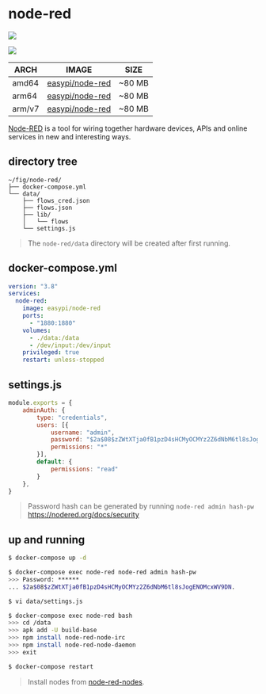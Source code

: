 node-red
========

[![](https://github.com/easypi/docker-node-red/actions/workflows/build.yaml/badge.svg)](https://github.com/EasyPi/docker-node-red)

[![](http://dockeri.co/image/easypi/node-red)](https://hub.docker.com/r/easypi/node-red)

ARCH     | IMAGE                    | SIZE
---------|--------------------------|--------
amd64    | [easypi/node-red][2]     | ~80 MB
arm64    | [easypi/node-red][2]     | ~80 MB
arm/v7   | [easypi/node-red][2]     | ~80 MB

[Node-RED][1] is a tool for wiring together hardware devices, APIs and online
services in new and interesting ways.

## directory tree

```
~/fig/node-red/
├── docker-compose.yml
└── data/
    ├── flows_cred.json
    ├── flows.json
    ├── lib/
    │   └── flows
    └── settings.js
```

> The `node-red/data` directory will be created after first running.

## docker-compose.yml

```yaml
version: "3.8"
services:
  node-red:
    image: easypi/node-red
    ports:
      - "1880:1880"
    volumes:
      - ./data:/data
      - /dev/input:/dev/input
    privileged: true
    restart: unless-stopped
```

## settings.js

```javascript
module.exports = {
    adminAuth: {
        type: "credentials",
        users: [{
            username: "admin",
            password: "$2a$08$zZWtXTja0fB1pzD4sHCMyOCMYz2Z6dNbM6tl8sJogENOMcxWV9DN.",
            permissions: "*"
        }],
        default: {
            permissions: "read"
        }
    },
}
```

> Password hash can be generated by running `node-red admin hash-pw`
> <https://nodered.org/docs/security>

## up and running

```bash
$ docker-compose up -d

$ docker-compose exec node-red node-red admin hash-pw
>>> Password: ******
... $2a$08$zZWtXTja0fB1pzD4sHCMyOCMYz2Z6dNbM6tl8sJogENOMcxWV9DN.

$ vi data/settings.js

$ docker-compose exec node-red bash
>>> cd /data
>>> apk add -U build-base
>>> npm install node-red-node-irc
>>> npm install node-red-node-daemon
>>> exit

$ docker-compose restart
```

> Install nodes from [node-red-nodes](https://github.com/node-red/node-red-nodes).

[1]: http://nodered.org/
[2]: https://hub.docker.com/r/easypi/node-red

